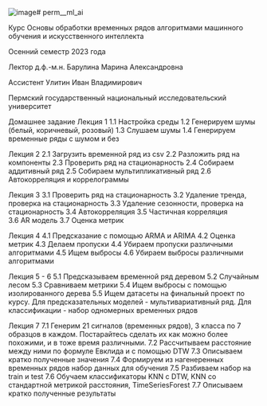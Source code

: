 ![image](https://github.com/marina-cyber/perm__ml_ai/assets/74741836/1584c36d-b6bc-47c2-b206-b8de9f4ec26f)# perm__ml_ai

Курс Основы обработки временных рядов алгоритмами машинного обучения и искусственного интеллекта

Осенний семестр 2023 года

Лектор д.ф.-м.н. Барулина Марина Александровна

Ассистент  Улитин Иван Владимирович

Пермский государственный национальный исследовательский университет

Домашнее задание
Лекция 1
1.1 Настройка среды
1.2 Генерируем шумы (белый, коричневый, розовый)
1.3 Слушаем шумы
1.4 Генерируем временные ряды с шумом и без

Лекция 2
2.1 Загрузить временной ряд из csv
2.2 Разложить ряд на компоненты
2.3 Проверить ряд на стационарность
2.4 Собираем аддитивный ряд
2.5 Собираем мультипликативный ряд
2.6 Автокорреляция и коррелограммы	

Лекция 3
3.1 Проверить ряд на стационарность
3.2 Удаление тренда, проверка на стационарность
3.3 Удаление сезонности, проверка на стационарность
3.4 Автокорреляция
3.5 Частичная корреляция	
3.6 AR модель
3.7 Оценка метрик

Лекция 4
4.1 Предсказание с помощью ARMA и ARIMA
4.2 Оценка метрик
4.3 Делаем пропуски
4.4 Убираем пропуски различными алгоритмами
4.5 Ищем выбросы
4.6 Убираем выбросы различными алгоритмами

Лекция 5 - 6
5.1 Предсказываем временной ряд деревом
5.2 Случайным лесом
5.3 Сравниваем метрики
5.4 Ищем выбросы с помощью изолированного дерева
5.5 Ищем датасеты на финальный проект по курсу. 
    Для предсказательных моделей - мультивариативный ряд. 
    Для классификации - набор одномерных временных рядов

Лекция 7
7.1 Генерим 21 сигналов (временных рядов), 3 класса по 7 образцов в каждом.
Постарайтесь сделать их как можно более похожими, и в тоже время различными.
7.2 Рассчитываем расстояние между ними по формуле Евклида и с помощью DTW
7.3 Описываем кратко полученные значения
7.4 Формируем из нагенеренных временных рядов набор данных для обучения
7.5 Разбиваем набор на train и test
7.6 Обучаем классификаторы KNN с DTW, KNN со стандартной метрикой расстояния, TimeSeriesForest
7.7 Описываем кратко полученные результаты





